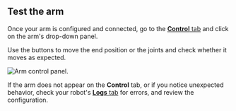## Test the arm

Once your arm is configured and connected, go to the [**Control** tab](/manage/fleet/robots/#control) and click on the arm's drop-down panel.

Use the buttons to move the end position or the joints and check whether it moves as expected.

![Arm control panel.](/components/arm/control.png)

If the arm does not appear on the **Control** tab, or if you notice unexpected behavior, check your robot's [**Logs** tab](/manage/fleet/robots/#logs) for errors, and review the configuration.
